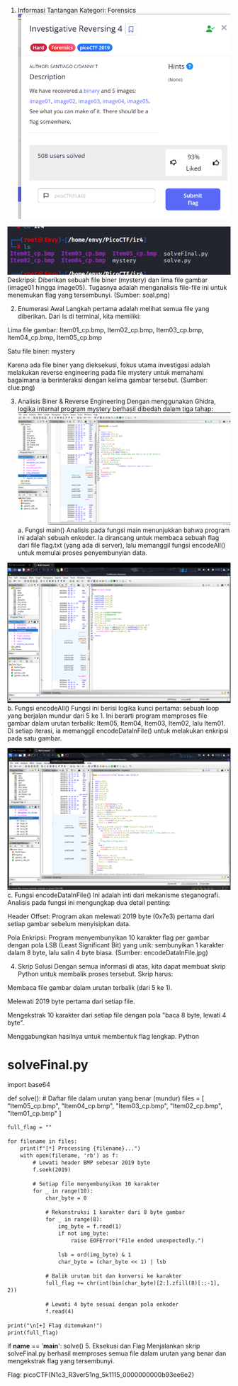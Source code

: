 1. Informasi Tantangan
Kategori: Forensics
![Deskripsi Soal](images/soal.png)


![Deskripsi Soal](images/clue.png)
Deskripsi: Diberikan sebuah file biner (mystery) dan lima file gambar (image01 hingga image05). Tugasnya adalah menganalisis file-file ini untuk menemukan flag yang tersembunyi. (Sumber: soal.png)

2. Enumerasi Awal
Langkah pertama adalah melihat semua file yang diberikan. Dari ls di terminal, kita memiliki:

Lima file gambar: Item01_cp.bmp, Item02_cp.bmp, Item03_cp.bmp, Item04_cp.bmp, Item05_cp.bmp

Satu file biner: mystery

Karena ada file biner yang dieksekusi, fokus utama investigasi adalah melakukan reverse engineering pada file mystery untuk memahami bagaimana ia berinteraksi dengan kelima gambar tersebut. (Sumber: clue.png)

3. Analisis Biner & Reverse Engineering
Dengan menggunakan Ghidra, logika internal program mystery berhasil dibedah dalam tiga tahap:
![Deskripsi Soal](images/funcMain.png)
a. Fungsi main() Analisis pada fungsi main menunjukkan bahwa program ini adalah sebuah enkoder. Ia dirancang untuk membaca sebuah flag dari file flag.txt (yang ada di server), lalu memanggil fungsi encodeAll() untuk memulai proses penyembunyian data. 

![Deskripsi Soal](images/edcodeAll.png)
b. Fungsi encodeAll() Fungsi ini berisi logika kunci pertama: sebuah loop yang berjalan mundur dari 5 ke 1. Ini berarti program memproses file gambar dalam urutan terbalik: Item05, Item04, Item03, Item02, lalu Item01. Di setiap iterasi, ia memanggil encodeDataInFile() untuk melakukan enkripsi pada satu gambar. 

![Deskripsi Soal](images/encodeDataInFile.png)
c. Fungsi encodeDataInFile() Ini adalah inti dari mekanisme steganografi. Analisis pada fungsi ini mengungkap dua detail penting:

Header Offset: Program akan melewati 2019 byte (0x7e3) pertama dari setiap gambar sebelum menyisipkan data.

Pola Enkripsi: Program menyembunyikan 10 karakter flag per gambar dengan pola LSB (Least Significant Bit) yang unik: sembunyikan 1 karakter dalam 8 byte, lalu salin 4 byte biasa. (Sumber: encodeDataInFile.jpg)

4. Skrip Solusi
Dengan semua informasi di atas, kita dapat membuat skrip Python untuk membalik proses tersebut. Skrip harus:

Membaca file gambar dalam urutan terbalik (dari 5 ke 1).

Melewati 2019 byte pertama dari setiap file.

Mengekstrak 10 karakter dari setiap file dengan pola "baca 8 byte, lewati 4 byte".

Menggabungkan hasilnya untuk membentuk flag lengkap.
Python

# solveFinal.py
import base64

def solve():
    # Daftar file dalam urutan yang benar (mundur)
    files = [
        "Item05_cp.bmp",
        "Item04_cp.bmp",
        "Item03_cp.bmp",
        "Item02_cp.bmp",
        "Item01_cp.bmp"
    ]

    full_flag = ""
    
    for filename in files:
        print(f"[*] Processing {filename}...")
        with open(filename, 'rb') as f:
            # Lewati header BMP sebesar 2019 byte
            f.seek(2019)

            # Setiap file menyembunyikan 10 karakter
            for _ in range(10):
                char_byte = 0
                
                # Rekonstruksi 1 karakter dari 8 byte gambar
                for _ in range(8):
                    img_byte = f.read(1)
                    if not img_byte:
                        raise EOFError("File ended unexpectedly.")
                    
                    lsb = ord(img_byte) & 1
                    char_byte = (char_byte << 1) | lsb
                
                # Balik urutan bit dan konversi ke karakter
                full_flag += chr(int(bin(char_byte)[2:].zfill(8)[::-1], 2))

                # Lewati 4 byte sesuai dengan pola enkoder
                f.read(4)

    print("\n[+] Flag ditemukan!")
    print(full_flag)

if __name__ == '__main__':
    solve()
5. Eksekusi dan Flag
Menjalankan skrip solveFinal.py berhasil memproses semua file dalam urutan yang benar dan mengekstrak flag yang tersembunyi.

Flag: picoCTF{N1c3_R3ver51ng_5k1115_0000000000b93ee6e2}